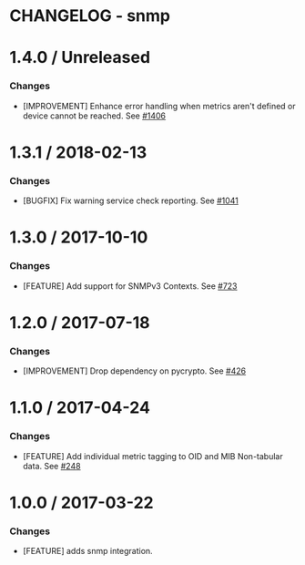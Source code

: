 # CHANGELOG - snmp

1.4.0 / Unreleased
==================

### Changes

* [IMPROVEMENT] Enhance error handling when metrics aren't defined or device cannot be reached. See [#1406][]

1.3.1 / 2018-02-13
==================

### Changes

* [BUGFIX] Fix warning service check reporting. See [#1041][]

1.3.0 / 2017-10-10
==================

### Changes

* [FEATURE] Add support for SNMPv3 Contexts. See [#723][]

1.2.0 / 2017-07-18
==================

### Changes

* [IMPROVEMENT] Drop dependency on pycrypto. See [#426][]

1.1.0 / 2017-04-24
==================

### Changes

* [FEATURE] Add individual metric tagging to OID and MIB Non-tabular data. See [#248][]

1.0.0 / 2017-03-22
==================

### Changes

* [FEATURE] adds snmp integration.

<!--- The following link definition list is generated by PimpMyChangelog --->
[#248]: https://github.com/DataDog/integrations-core/issues/248
[#426]: https://github.com/DataDog/integrations-core/issues/426
[#723]: https://github.com/DataDog/integrations-core/issues/723
[#1041]: https://github.com/DataDog/integrations-core/issues/1041
[#1406]: https://github.com/DataDog/integrations-core/issues/1406
